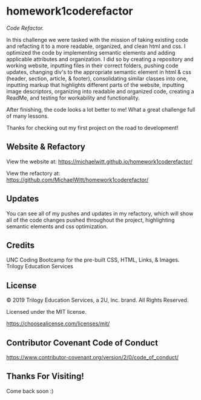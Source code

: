 # homework1coderefactor

*Code Refactor.*

In this challenge we were tasked with the mission of taking existing code and refacting it to a more readable, organized, and clean html and css. I optimized the code by implementing semantic elements and adding applicable attributes and organization. I did so by creating a repository and working website, inputting files in their correct folders, pushing code updates, changing div's to the appropriate semantic element in html & css (header, section, article, & footer), consolidating similar classes into one, inputting markup that highlights different parts of the website, inputting image descriptors, organizing into readable and organized code, creating a ReadMe, and testing for workability and functionality. 

After finishing, the code looks a lot better to me! 
What a great challenge full of many lessons. 

Thanks for checking out my first project on the road to development! 



## Website & Refactory

View the website at: https://michaelwitt.github.io/homework1coderefactor/

View the refactory at: https://github.com/MichaelWitt/homework1coderefactor/


## Updates 

You can see all of my pushes and updates in my refactory, which will show all of the code changes pushed throughout the project, highlighting semantic elements and css optimization.


## Credits

UNC Coding Bootcamp for the pre-built CSS, HTML, Links, & Images.
Trilogy Education Services


## License

© 2019 Trilogy Education Services, a 2U, Inc. brand. All Rights Reserved.

Licensed under the MIT license.

https://choosealicense.com/licenses/mit/


## Contributor Covenant Code of Conduct

https://www.contributor-covenant.org/version/2/0/code_of_conduct/

## Thanks For Visiting!

Come back soon :)
